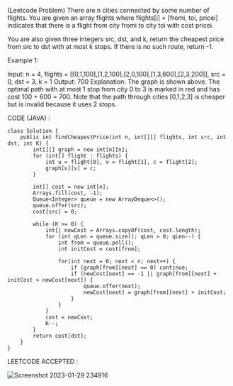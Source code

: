 

(Leetcode Problem) 
There are n cities connected by some number of flights. You are given an array flights where flights[i] = [fromi, toi, pricei] indicates that there is a flight from city fromi to city toi with cost pricei.

You are also given three integers src, dst, and k, return the cheapest price from src to dst with at most k stops. If there is no such route, return -1.

 

Example 1:


Input: n = 4, flights = [[0,1,100],[1,2,100],[2,0,100],[1,3,600],[2,3,200]], src = 0, dst = 3, k = 1
Output: 700
Explanation:
The graph is shown above.
The optimal path with at most 1 stop from city 0 to 3 is marked in red and has cost 100 + 600 = 700.
Note that the path through cities [0,1,2,3] is cheaper but is invalid because it uses 2 stops.



CODE (JAVA) :

```
class Solution {
    public int findCheapestPrice(int n, int[][] flights, int src, int dst, int K) {
        int[][] graph = new int[n][n];
        for (int[] flight : flights) {
            int u = flight[0], v = flight[1], c = flight[2];
            graph[u][v] = c;
        }

        int[] cost = new int[n];
        Arrays.fill(cost, -1);
        Queue<Integer> queue = new ArrayDeque<>();
        queue.offer(src);
        cost[src] = 0;

        while (K >= 0) {
            int[] newCost = Arrays.copyOf(cost, cost.length);
            for (int qLen = queue.size(); qLen > 0; qLen--) {
                int from = queue.poll();
                int initCost = cost[from];
                
                for(int next = 0; next < n; next++) {
                    if (graph[from][next] == 0) continue;
                    if (newCost[next] == -1 || graph[from][next] + initCost < newCost[next]) {
                        queue.offer(next);
                        newCost[next] = graph[from][next] + initCost;
                    }
                }
            }
            cost = newCost;
            K--;
        }
        return cost[dst];
    }
}

```
LEETCODE ACCEPTED :

![Screenshot 2023-01-29 234916](https://user-images.githubusercontent.com/73281015/215347512-4fd0ab90-4ff0-41c5-89f6-cebf5f0ad07a.png)

